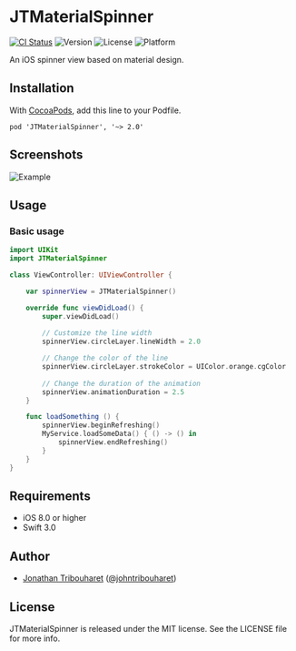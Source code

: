 # JTMaterialSpinner

[![CI Status](http://img.shields.io/travis/jonathantribouharet/JTMaterialSpinner.svg)](https://travis-ci.org/jonathantribouharet/JTMaterialSpinner)
![Version](https://img.shields.io/cocoapods/v/JTMaterialSpinner.svg)
![License](https://img.shields.io/cocoapods/l/JTMaterialSpinner.svg)
![Platform](https://img.shields.io/cocoapods/p/JTMaterialSpinner.svg)

An iOS spinner view based on material design.

## Installation

With [CocoaPods](http://cocoapods.org/), add this line to your Podfile.

    pod 'JTMaterialSpinner', '~> 2.0'

## Screenshots

![Example](./Screens/example.gif "Example View")

## Usage

### Basic usage

```swift
import UIKit
import JTMaterialSpinner

class ViewController: UIViewController {

    var spinnerView = JTMaterialSpinner()

    override func viewDidLoad() {
        super.viewDidLoad()
        
        // Customize the line width
        spinnerView.circleLayer.lineWidth = 2.0

        // Change the color of the line
        spinnerView.circleLayer.strokeColor = UIColor.orange.cgColor
        
        // Change the duration of the animation
        spinnerView.animationDuration = 2.5
    }

    func loadSomething () {
        spinnerView.beginRefreshing()
        MyService.loadSomeData() { () -> () in
            spinnerView.endRefreshing()
        }
    }
}

```

## Requirements

- iOS 8.0 or higher
- Swift 3.0

## Author

- [Jonathan Tribouharet](https://github.com/jonathantribouharet) ([@johntribouharet](https://twitter.com/johntribouharet))

## License

JTMaterialSpinner is released under the MIT license. See the LICENSE file for more info.
